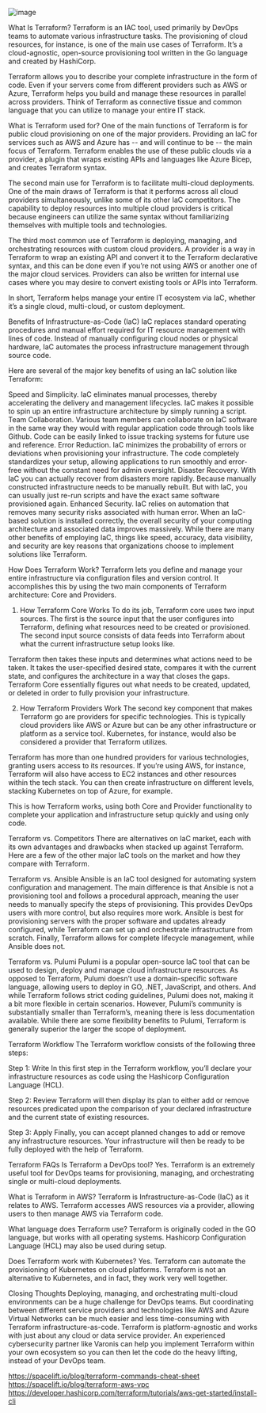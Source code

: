 ![image](https://github.com/Julytechjls/terraform-programs/assets/166651033/8f4cb889-bb00-4b79-accb-f85ce95146aa)

What Is Terraform? 
Terraform is an IAC tool, used primarily by DevOps teams to automate various infrastructure tasks. The provisioning of cloud resources, for instance, is one of the main use cases of Terraform. It’s a cloud-agnostic, open-source provisioning tool written in the Go language and created by HashiCorp.

Terraform allows you to describe your complete infrastructure in the form of code. Even if your servers come from different providers such as AWS or Azure, Terraform helps you build and manage these resources in parallel across providers. Think of Terraform as connective tissue and common language that you can utilize to manage your entire IT stack.

What is Terraform used for?
One of the main functions of Terraform is for public cloud provisioning on one of the major providers. Providing an IaC for services such as AWS and Azure has -- and will continue to be -- the main focus of Terraform. Terraform enables the use of these public clouds via a provider, a plugin that wraps existing APIs and languages like Azure Bicep, and creates Terraform syntax.

The second main use for Terraform is to facilitate multi-cloud deployments. One of the main draws of Terraform is that it performs across all cloud providers simultaneously, unlike some of its other IaC competitors. The capability to deploy resources into multiple cloud providers is critical because engineers can utilize the same syntax without familiarizing themselves with multiple tools and technologies.

The third most common use of Terraform is deploying, managing, and orchestrating resources with custom cloud providers. A provider is a way in Terraform to wrap an existing API and convert it to the Terraform declarative syntax, and this can be done even if you’re not using AWS or another one of the major cloud services. Providers can also be written for internal use cases where you may desire to convert existing tools or APIs into Terraform.

In short, Terraform helps manage your entire IT ecosystem via IaC, whether it’s a single cloud, multi-cloud, or custom deployment.

Benefits of Infrastructure-as-Code (IaC)
IaC replaces standard operating procedures and manual effort required for IT resource management with lines of code. Instead of manually configuring cloud nodes or physical hardware, IaC automates the process infrastructure management through source code.

Here are several of the major key benefits of using an IaC solution like Terraform:

Speed and Simplicity. IaC eliminates manual processes, thereby accelerating the delivery and management lifecycles. IaC makes it possible to spin up an entire infrastructure architecture by simply running a script.
Team Collaboration. Various team members can collaborate on IaC software in the same way they would with regular application code through tools like Github. Code can be easily linked to issue tracking systems for future use and reference.
Error Reduction. IaC minimizes the probability of errors or deviations when provisioning your infrastructure. The code completely standardizes your setup, allowing applications to run smoothly and error-free without the constant need for admin oversight.
Disaster Recovery. With IaC you can actually recover from disasters more rapidly. Because manually constructed infrastructure needs to be manually rebuilt. But with IaC, you can usually just re-run scripts and have the exact same software provisioned again.
Enhanced Security. IaC relies on automation that removes many security risks associated with human error. When an IaC-based solution is installed correctly, the overall security of your computing architecture and associated data improves massively.
While there are many other benefits of employing IaC, things like speed, accuracy, data visibility, and security are key reasons that organizations choose to implement solutions like Terraform. 

How Does Terraform Work?
Terraform lets you define and manage your entire infrastructure via configuration files and version control. It accomplishes this by using the two main components of Terraform architecture: Core and Providers.

1. How Terraform Core Works
To do its job, Terraform core uses two input sources. The first is the source input that the user configures into Terraform, defining what resources need to be created or provisioned. The second input source consists of data feeds into Terraform about what the current infrastructure setup looks like.

Terraform then takes these inputs and determines what actions need to be taken. It takes the user-specified desired state, compares it with the current state, and configures the architecture in a way that closes the gaps. Terraform Core essentially figures out what needs to be created, updated, or deleted in order to fully provision your infrastructure.

2. How Terraform Providers Work
The second key component that makes Terraform go are providers for specific technologies. This is typically cloud providers like AWS or Azure but can be any other infrastructure or platform as a service tool. Kubernetes, for instance, would also be considered a provider that Terraform utilizes.

Terraform has more than one hundred providers for various technologies, granting users access to its resources. If you’re using AWS, for instance, Terraform will also have access to EC2 instances and other resources within the tech stack. You can then create infrastructure on different levels, stacking Kubernetes on top of Azure, for example.

This is how Terraform works, using both Core and Provider functionality to complete your application and infrastructure setup quickly and using only code.

Terraform vs. Competitors
There are alternatives on IaC market, each with its own advantages and drawbacks when stacked up against Terraform. Here are a few of the other major IaC tools on the market and how they compare with Terraform.

Terraform vs. Ansible
Ansible is an IaC tool designed for automating system configuration and management. The main difference is that Ansible is not a provisioning tool and follows a procedural approach, meaning the user needs to manually specify the steps of provisioning. This provides DevOps users with more control, but also requires more work. Ansible is best for provisioning servers with the proper software and updates already configured, while Terraform can set up and orchestrate infrastructure from scratch. Finally, Terraform allows for complete lifecycle management, while Ansible does not.

Terraform vs. Pulumi
Pulumi is a popular open-source IaC tool that can be used to design, deploy and manage cloud infrastructure resources. As opposed to Terraform, Pulumi doesn’t use a domain-specific software language, allowing users to deploy in GO, .NET, JavaScript, and others. And while Terraform follows strict coding guidelines, Pulumi does not, making it a bit more flexible in certain scenarios. However, Pulumi’s community is substantially smaller than Terraform’s, meaning there is less documentation available. While there are some flexibility benefits to Pulumi, Terraform is generally superior the larger the scope of deployment.

Terraform Workflow
The Terraform workflow consists of the following three steps:

Step 1: Write
In this first step in the Terraform workflow, you’ll declare your infrastructure resources as code using the Hashicorp Configuration Language (HCL).

Step 2: Review
Terraform will then display its plan to either add or remove resources predicated upon the comparison of your declared infrastructure and the current state of existing resources.

Step 3: Apply
Finally, you can accept planned changes to add or remove any infrastructure resources. Your infrastructure will then be ready to be fully deployed with the help of Terraform.

Terraform FAQs
Is Terraform a DevOps tool?
Yes. Terraform is an extremely useful tool for DevOps teams for provisioning, managing, and orchestrating single or multi-cloud deployments.

What is Terraform in AWS?
Terraform is Infrastructure-as-Code (IaC) as it relates to AWS. Terraform accesses AWS resources via a provider, allowing users to then manage AWS via Terraform code.

What language does Terraform use?
Terraform is originally coded in the GO language, but works with all operating systems. Hashicorp Configuration Language (HCL) may also be used during setup.

Does Terraform work with Kubernetes?
Yes. Terraform can automate the provisioning of Kubernetes on cloud platforms. Terraform is not an alternative to Kubernetes, and in fact, they work very well together.

Closing Thoughts 
Deploying, managing, and orchestrating multi-cloud environments can be a huge challenge for DevOps teams. But coordinating between different service providers and technologies like AWS and Azure Virtual Networks can be much easier and less time-consuming with Terraform infrastructure-as-code. Terraform is platform-agnostic and works with just about any cloud or data service provider. An experienced cybersecurity partner like Varonis can help you implement Terraform within your own ecosystem so you can then let the code do the heavy lifting, instead of your DevOps team.

https://spacelift.io/blog/terraform-commands-cheat-sheet
https://spacelift.io/blog/terraform-aws-vpc
https://developer.hashicorp.com/terraform/tutorials/aws-get-started/install-cli



